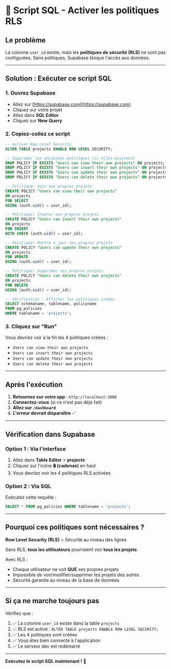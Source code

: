 # 🔧 Script SQL - Activer les politiques RLS

## Le problème

La colonne `user_id` existe, mais les **politiques de sécurité (RLS)** ne sont pas configurées.
Sans politiques, Supabase bloque l'accès aux données.

---

## Solution : Exécuter ce script SQL

### 1. Ouvrez Supabase
- Allez sur [https://supabase.com](https://supabase.com)
- Cliquez sur votre projet
- Allez dans **SQL Editor**
- Cliquez sur **New Query**

### 2. Copiez-collez ce script

```sql
-- Activer Row Level Security
ALTER TABLE projects ENABLE ROW LEVEL SECURITY;

-- Supprimer les anciennes politiques (si elles existent)
DROP POLICY IF EXISTS "Users can view their own projects" ON projects;
DROP POLICY IF EXISTS "Users can insert their own projects" ON projects;
DROP POLICY IF EXISTS "Users can update their own projects" ON projects;
DROP POLICY IF EXISTS "Users can delete their own projects" ON projects;

-- Politique: Voir ses propres projets
CREATE POLICY "Users can view their own projects"
ON projects
FOR SELECT
USING (auth.uid() = user_id);

-- Politique: Insérer ses propres projets
CREATE POLICY "Users can insert their own projects"
ON projects
FOR INSERT
WITH CHECK (auth.uid() = user_id);

-- Politique: Mettre à jour ses propres projets
CREATE POLICY "Users can update their own projects"
ON projects
FOR UPDATE
USING (auth.uid() = user_id);

-- Politique: Supprimer ses propres projets
CREATE POLICY "Users can delete their own projects"
ON projects
FOR DELETE
USING (auth.uid() = user_id);

-- Vérification : Afficher les politiques créées
SELECT schemaname, tablename, policyname 
FROM pg_policies 
WHERE tablename = 'projects';
```

### 3. Cliquez sur "Run"

Vous devriez voir à la fin les 4 politiques créées :
- `Users can view their own projects`
- `Users can insert their own projects`
- `Users can update their own projects`
- `Users can delete their own projects`

---

## Après l'exécution

1. **Retournez sur votre app** : `http://localhost:3000`
2. **Connectez-vous** (si ce n'est pas déjà fait)
3. **Allez sur `/dashboard`**
4. **L'erreur devrait disparaître** ✅

---

## Vérification dans Supabase

### Option 1 : Via l'interface
1. Allez dans **Table Editor** > **projects**
2. Cliquez sur l'icône **🔒 (cadenas)** en haut
3. Vous devriez voir les 4 politiques RLS activées

### Option 2 : Via SQL
Exécutez cette requête :
```sql
SELECT * FROM pg_policies WHERE tablename = 'projects';
```

---

## Pourquoi ces politiques sont nécessaires ?

**Row Level Security (RLS)** = Sécurité au niveau des lignes

Sans RLS, **tous les utilisateurs** pourraient voir **tous les projets**.

Avec RLS :
- Chaque utilisateur ne voit **QUE** ses propres projets
- Impossible de voir/modifier/supprimer les projets des autres
- Sécurité garantie au niveau de la base de données

---

## Si ça ne marche toujours pas

Vérifiez que :
1. ✅ La colonne `user_id` existe dans la table `projects`
2. ✅ RLS est activé : `ALTER TABLE projects ENABLE ROW LEVEL SECURITY;`
3. ✅ Les 4 politiques sont créées
4. ✅ Vous êtes bien connecté à l'application
5. ✅ Le serveur dev est redémarré

---

**Exécutez le script SQL maintenant !** 🚀
